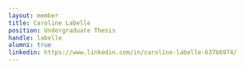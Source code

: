 ```yaml
---
layout: member
title: Caroline Labelle
position: Undergraduate Thesis
handle: labelle
alumni: true
linkedin: https://www.linkedin.com/in/caroline-labelle-637b6974/
---
```


